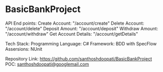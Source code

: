 # BasicBankProject

API End points:
Create Account: "/account/create"
Delete Account: "/account/delete"
Deposit Amount: "/account/deposit"
Withdraw Amount: "/account/withdraw"
Get Account Details: "/account/getDetails"

Tech Stack:
Programming Language: C#
Framework: BDD with SpecFlow
Assersions: NUnit

Repository Link: https://github.com/santhoshdoopati/BasicBankProject
POC: santhoshdoopati@googlemail.com